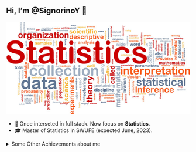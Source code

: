 ## Hi, I’m @SignorinoY 👋

<p align="center">
  <img src="./banner.png" alt="Banner" />
</p>

- 🧐 Once interseted in full stack. Now focus on **Statistics**.
- 🎓 Master of Statistics in SWUFE (expected June, 2023).

<details>
  <summary>Some Other Achievements about me</summary>
  
  * 👑   Some GitHub Statistical Reports:

    ![SinorinoY's Top Langs](https://github-readme-stats.vercel.app/api/top-langs/?username=signorinoy&layout=compact)

</details>
